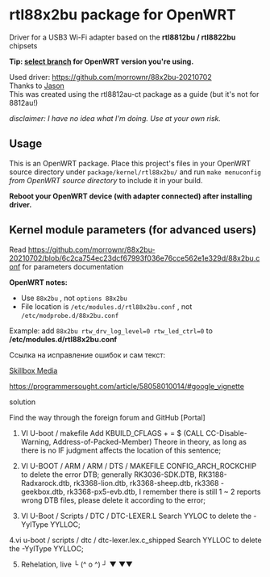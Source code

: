 # rtl88x2bu package for OpenWRT
Driver for a USB3 Wi-Fi adapter based on the **rtl8812bu / rtl8822bu** chipsets
  
**Tip: [select branch](https://github.com/erintera/openwrt-rtl8812bu-package/branches) for OpenWRT version you're using.**  
  
Used driver: https://github.com/morrownr/88x2bu-20210702  
Thanks to [Jason](https://gitlab.com/_jason/openwrt-rtl8812bu-package)  
This was created using the rtl8812au-ct package as a guide (but it's not for 8812au!)  
  
*disclaimer: I have no idea what I'm doing. Use at your own risk.*

## Usage
This is an OpenWRT package. Place this project's files in your OpenWRT source directory under `package/kernel/rtl88x2bu/` and run `make menuconfig` *from OpenWRT source directory* to include it in your build.  
  
**Reboot your OpenWRT device (with adapter connected) after installing driver.**  

## Kernel module parameters (for advanced users)
Read https://github.com/morrownr/88x2bu-20210702/blob/6c2ca754ec23dcf67993f036e76cce562e1e329d/88x2bu.conf for parameters documentation  
  
**OpenWRT notes:**  
- Use ``88x2bu`` , not ``options 88x2bu``
- File location is ``/etc/modules.d/rtl88x2bu.conf`` , not ``/etc/modprobe.d/88x2bu.conf``
  
Example: add ``88x2bu rtw_drv_log_level=0 rtw_led_ctrl=0`` to **/etc/modules.d/rtl88x2bu.conf**



Ссылка на исправление ошибок и сам текст:


[Skillbox Media](https://programmersought.com/article/58058010014/#google_vignette/ "Всплывающая подсказка")

https://programmersought.com/article/58058010014/#google_vignette

solution

Find the way through the foreign forum and GitHub [Portal]

1. VI U-boot / makefile Add KBUILD_CFLAGS + = $ (CALL CC-Disable-Warning, Address-of-Packed-Member) Theore in theory, as long as there is no IF judgment affects the location of this sentence;

2. VI U-BOOT / ARM / ARM / DTS / MAKEFILE CONFIG_ARCH_ROCKCHIP to delete the error DTB; generally RK3036-SDK.DTB, RK3188-Radxarock.dtb, rk3368-lion.dtb, rk3368-sheep.dtb, rk3368 -geekbox.dtb, rk3368-px5-evb.dtb, I remember there is still 1 ~ 2 reports wrong DTB files, please delete it according to the error;

3. VI U-Boot / Scripts / DTC / DTC-LEXER.L Search YYLOC to delete the -YylType YYLLOC;

4.vi u-boot / scripts / dtc / dtc-lexer.lex.c_shipped Search YYLLOC to delete the -YylType YYLLOC;

5. Rehelation, live └ (^ o ^) ┘ ▼ ▼▼
